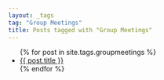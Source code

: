 ```yaml
---
layout: _tags
tag: "Group Meetings"
title: Posts tagged with "Group Meetings"
---
```


<ul>
{% for post in site.tags.groupmeetings %}
  <li><a href="{{ post.url }}">{{ post.title }}</a></li>
{% endfor %}
</ul>
